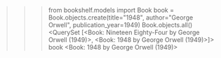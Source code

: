 >>> from bookshelf.models import Book 
>>> book = Book.objects.create(title="1948", author="George Orwell", publication_year=1949)
>>> Book.objects.all()
<QuerySet [<Book: Nineteen Eighty-Four by George Orwell (1949)>, <Book: 1948 by George Orwell (1949)>]>
>>> book
<Book: 1948 by George Orwell (1949)>